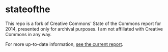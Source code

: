 stateofthe
==========
This repo is a fork of Creative Commons' State of the Commons report for 2014, presented only for archival purposes. I am not affiliated with Creative Commons in any way.

For more up-to-date information, [see the current report](https://stateof.creativecommons.org/).